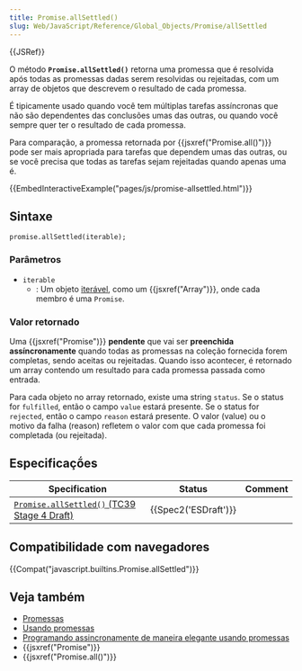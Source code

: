 ```yaml
---
title: Promise.allSettled()
slug: Web/JavaScript/Reference/Global_Objects/Promise/allSettled
---
```

{{JSRef}}

O método **`Promise.allSettled()`** retorna uma promessa que é resolvida após todas as promessas dadas serem resolvidas ou rejeitadas, com um array de objetos que descrevem o resultado de cada promessa.

É tipicamente usado quando você tem múltiplas tarefas assíncronas que não são dependentes das conclusões umas das outras, ou quando você sempre quer ter o resultado de cada promessa.

Para comparação, a promessa retornada por {{jsxref("Promise.all()")}} pode ser mais apropriada para tarefas que dependem umas das outras, ou se você precisa que todas as tarefas sejam rejeitadas quando apenas uma é.

{{EmbedInteractiveExample("pages/js/promise-allsettled.html")}}

## Sintaxe

```
promise.allSettled(iterable);
```

### Parâmetros

- `iterable`
  - : Um objeto [iterável](/pt-BR/docs/Web/JavaScript/Guide/iterable), como um {{jsxref("Array")}}, onde cada membro é uma `Promise`.

### Valor retornado

Uma {{jsxref("Promise")}} **pendente** que vai ser **preenchida assíncronamente** quando todas as promessas na coleção fornecida forem completas, sendo aceitas ou rejeitadas. Quando isso acontecer, é retornado um array contendo um resultado para cada promessa passada como entrada.

Para cada objeto no array retornado, existe uma string `status`. Se o status for `fulfilled`, então o campo `value` estará presente. Se o status for `rejected`, então o campo `reason` estará presente. O valor (value) ou o motivo da falha (reason) refletem o valor com que cada promessa foi completada (ou rejeitada).

## Especificaçṍes

| Specification                                                                               | Status                       | Comment |
| ------------------------------------------------------------------------------------------- | ---------------------------- | ------- |
| [`Promise.allSettled()` (TC39 Stage 4 Draft)](https://tc39.es/proposal-promise-allSettled/) | {{Spec2('ESDraft')}} |         |

## Compatibilidade com navegadores

{{Compat("javascript.builtins.Promise.allSettled")}}

## Veja também

- [Promessas](/pt-BR/docs/Archive/Add-ons/Techniques/Promises)
- [Usando promessas](/pt-BR/docs/Web/JavaScript/Guide/Using_promises)
- [Programando assincronamente de maneira elegante usando promessas](/pt-BR/docs/Learn/JavaScript/Asynchronous/Promises)
- {{jsxref("Promise")}}
- {{jsxref("Promise.all()")}}
